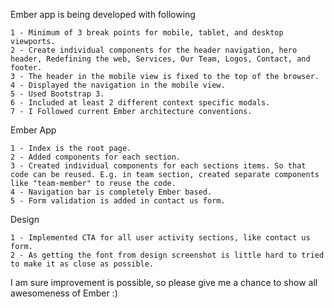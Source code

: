 Ember app is being developed with following 

    1 - Minimum of 3 break points for mobile, tablet, and desktop viewports.
    2 - Create individual components for the header navigation, hero header, Redefining the web, Services, Our Team, Logos, Contact, and footer.
    3 - The header in the mobile view is fixed to the top of the browser.
    4 - Displayed the navigation in the mobile view.
    5 - Used Bootstrap 3.
    6 - Included at least 2 different context specific modals. 
    7 - I Followed current Ember architecture conventions.

Ember App 

    1 - Index is the root page.
    2 - Added components for each section.
    3 - Created individual components for each sections items. So that code can be reused. E.g. in team section, created separate components like "team-member" to reuse the code.
    4 - Navigation bar is completely Ember based. 
    5 - Form validation is added in contact us form.


Design

    1 - Implemented CTA for all user activity sections, like contact us form.
    2 - As getting the font from design screenshot is little hard to tried to make it as close as possible.

I am sure improvement is possible, so please give me a chance to show all awesomeness of Ember :)
